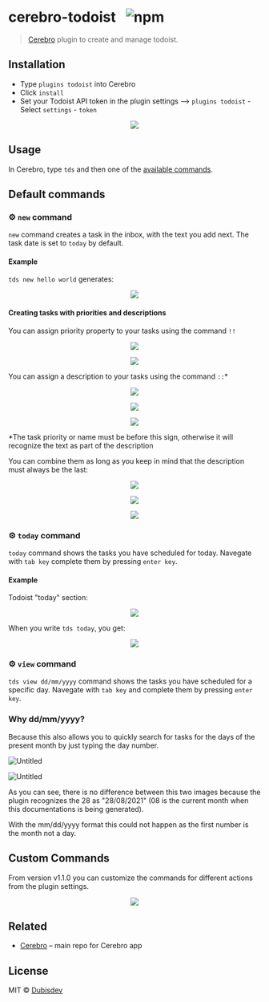# cerebro-todoist &nbsp; ![npm](https://img.shields.io/npm/v/cerebro-todoist?color=green)

> [Cerebro](https://cerebroapp.com) plugin to create and manage todoist.

## Installation

- Type `plugins todoist` into Cerebro
- Click `install`
- Set your Todoist API token in the plugin settings --> `plugins todoist` - Select `settings` - `token`

<p align="center">
  <img src="https://github.com/dubisdev/cerebro-todoist/raw/master/readme_files/settings_token.png">
</p>

## Usage

In Cerebro, type `tds` and then one of the [available commands](#available-commands).

## Default commands

### ⚙ `new` command

`new` command creates a task in the inbox, with the text you add next. The task date is set to `today` by default.

#### Example

`tds new hello world` generates:

<p align="center">
  <img src="https://github.com/dubisdev/cerebro-todoist/raw/master/readme_files/new_note.png">
</p>

#### Creating tasks with priorities and descriptions

You can assign priority property to your tasks using the command `!!`

<p align="center">
  <img src="https://github.com/dubisdev/cerebro-todoist/raw/master/readme_files/priority_cerebro.png">
</p>
<p align="center">
  <img src="https://github.com/dubisdev/cerebro-todoist/raw/master/readme_files/priority_todoist.png">
</p>

You can assign a description to your tasks using the command `::`\*

<p align="center">
  <img src="https://github.com/dubisdev/cerebro-todoist/raw/master/readme_files/description_cerebro.png">
</p>
<p align="center">
  <img src="https://github.com/dubisdev/cerebro-todoist/raw/master/readme_files/description1_todoist.png">
</p>
<p align="center">
  <img src="https://github.com/dubisdev/cerebro-todoist/raw/master/readme_files/description_todoist.png">
</p>

\*The task priority or name must be before this sign, otherwise it will recognize the text as part of the description

You can combine them as long as you keep in mind that the description must always be the last:

<p align="center">
  <img src="https://github.com/dubisdev/cerebro-todoist/raw/master/readme_files/combined_cerebro.png">
</p>
<p align="center">
  <img src="https://github.com/dubisdev/cerebro-todoist/raw/master/readme_files/combined1_todoist.png">
</p>
<p align="center">
  <img src="https://github.com/dubisdev/cerebro-todoist/raw/master/readme_files/combined_todoist.png">
</p>

### ⚙ `today` command

`today` command shows the tasks you have scheduled for today.
Navegate with `tab key` complete them by pressing `enter key`.

#### Example

Todoist "today" section:

<p align="center">
  <img src="https://github.com/dubisdev/cerebro-todoist/raw/master/readme_files/today_todoist.png">
</p>

When you write `tds today`, you get:

<p align="center">
  <img src="https://raw.githubusercontent.com/dubisdev/cerebro-todoist/master/readme_files/today_cerebro.png">
</p>

### ⚙ `view` command

`tds view dd/mm/yyyy` command shows the tasks you have scheduled for a specific day. Navegate with `tab key` and complete them by pressing `enter key`.

### Why dd/mm/yyyy?

Because this also allows you to quickly search for tasks for the days of the present month by just typing the day number.

![Untitled](https://s3-us-west-2.amazonaws.com/secure.notion-static.com/8a090ac7-648f-44ee-8aae-0bcb936c3407/Untitled.png)

![Untitled](https://s3-us-west-2.amazonaws.com/secure.notion-static.com/dfb3eeb3-0380-426e-934a-e8181542a549/Untitled.png)

As you can see, there is no difference between this two images because the plugin recognizes the 28 as "28/08/2021" (08 is the current month when this documentations is being generated).

With the mm/dd/yyyy format this could not happen as the first number is the month not a day.

## Custom Commands

From version v1.1.0 you can customize the commands for different actions from the plugin settings.

<p align="center">
  <img src="https://raw.githubusercontent.com/dubisdev/cerebro-todoist/master/readme_files/custom_commands.png">
</p>

## Related

- [Cerebro](http://github.com/KELiON/cerebro) – main repo for Cerebro app

## License

MIT © [Dubisdev](https://dubis.dev)
